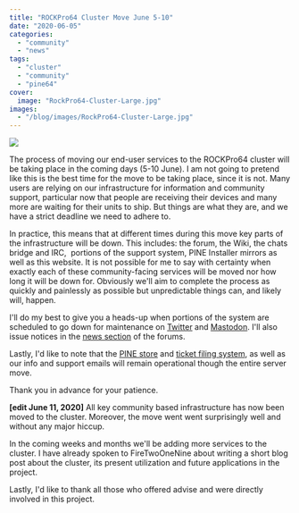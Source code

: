 ```yaml
---
title: "ROCKPro64 Cluster Move June 5-10"
date: "2020-06-05"
categories: 
  - "community"
  - "news"
tags: 
  - "cluster"
  - "community"
  - "pine64"
cover: 
  image: "RockPro64-Cluster-Large.jpg"
images:
  - "/blog/images/RockPro64-Cluster-Large.jpg"
---
```


![](/blog/images/RockPro64-Cluster-Large.jpg)

The process of moving our end-user services to the ROCKPro64 cluster will be taking place in the coming days (5-10 June). I am not going to pretend like this is the best time for the move to be taking place, since it is not. Many users are relying on our infrastructure for information and community support, particular now that people are receiving their devices and many more are waiting for their units to ship. But things are what they are, and we have a strict deadline we need to adhere to.

In practice, this means that at different times during this move key parts of the infrastructure will be down. This includes: the forum, the Wiki, the chats bridge and IRC,  portions of the support system, PINE Installer mirrors as well as this website. It is not possible for me to say with certainty when exactly each of these community-facing services will be moved nor how long it will be down for. Obviously we'll aim to complete the process as quickly and painlessly as possible but unpredictable things can, and likely will, happen.

I'll do my best to give you a heads-up when portions of the system are scheduled to go down for maintenance on [Twitter](https://twitter.com/thepine64) and [Mastodon](https://fosstodon.org/@PINE64). I'll also issue notices in the [news section](https://forum.pine64.org/forumdisplay.php?fid=2) of the forums.

Lastly, I'd like to note that the [PINE store](https://store.pine64.org/) and [ticket filing system](http://support.pine64.org), as well as our info and support emails will remain operational though the entire server move.

Thank you in advance for your patience.

**\[edit June 11, 2020\]** All key community based infrastructure has now been moved to the cluster. Moreover, the move went went surprisingly well and without any major hiccup.

In the coming weeks and months we'll be adding more services to the cluster. I have already spoken to FireTwoOneNine about writing a short blog post about the cluster, its present utilization and future applications in the project.

Lastly, I'd like to thank all those who offered advise and were directly involved in this project.
